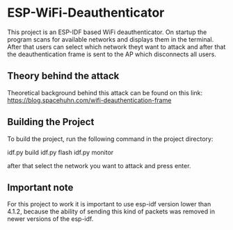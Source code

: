 # ESP-WiFi-Deauthenticator
This project is an ESP-IDF based WiFi deauthenticator. On startup the program scans for available networks and displays them in the terminal. After that users can select which network theyt want to attack and after that the deauthentication frame is sent to the AP which disconnects all users.

## Theory behind the attack
Theoretical background behind this attack can be found on this link: https://blog.spacehuhn.com/wifi-deauthentication-frame

## Building the Project
To build the project, run the following command in the project directory:

idf.py build
idf.py flash
idf.py monitor

after that select the network you want to attack and press enter.

## Important note
For this project to work it is important to use esp-idf version lower than 4.1.2, because the ability of sending this kind of packets was removed in newer versions of the esp-idf.

